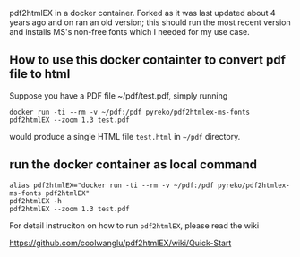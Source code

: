 pdf2htmlEX in a docker container.  Forked as it was last updated about 4 years ago and on ran an old version; this should run the most recent version and installs MS's non-free fonts which I needed for my use case.

## How to use this docker containter to convert pdf file to html
Suppose you have a PDF file ~/pdf/test.pdf, simply running

    docker run -ti --rm -v ~/pdf:/pdf pyreko/pdf2htmlex-ms-fonts pdf2htmlEX --zoom 1.3 test.pdf

would produce a single HTML file `test.html` in `~/pdf` directory.

## run the docker container as local command

    alias pdf2htmlEX="docker run -ti --rm -v ~/pdf:/pdf pyreko/pdf2htmlex-ms-fonts pdf2htmlEX"
    pdf2htmlEX -h 
    pdf2htmlEX --zoom 1.3 test.pdf

For detail instruciton on how to run `pdf2htmlEX`, please read the wiki

https://github.com/coolwanglu/pdf2htmlEX/wiki/Quick-Start
